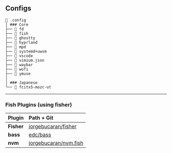 ## Configs

```
 .config
│ ### Core
├──  fd
├── 󰈺 fish
├──  ghostty
├──  hyprland
├──  mpd
├──  systemd+uwsm
├── 󰨞 vscode
├──  vimium.json
├──  waybar
├──  wofi
├──  ymuse
│
│ ### Japanese
└──  fcitx5-mozc-ut
```

---

### Fish Plugins (using fisher)

| Plugin     | Path + Git                                                        |
| ---------- | :---------------------------------------------------------------- |
| **Fisher** | [jorgebucaran/fisher](https://github.com/jorgebucaran/fisher)     |
| **bass**   | [edc/bass](https://github.com/edc/bass)                           |
| **nvm**    | [jorgebucaran/nvm.fish](https://github.com/jorgebucaran/nvm.fish) |
